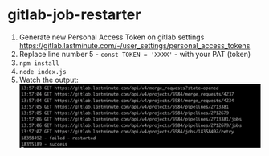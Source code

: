 # gitlab-job-restarter

1. Generate new Personal Access Token on gitlab settings  
https://gitlab.lastminute.com/-/user_settings/personal_access_tokens
2. Replace line number 5 - `const TOKEN = 'XXXX'` - with your PAT (token)
3. `npm install`
4. `node index.js`
5. Watch the output:
![output](https://github.com/mateusz-orawczak/gitlab-job-restarter/blob/main/output.png?raw=true)